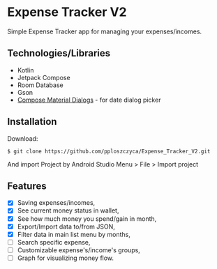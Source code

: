# Expense Tracker V2
Simple Expense Tracker app for managing your expenses/incomes.

## Technologies/Libraries
* Kotlin
* Jetpack Compose
* Room Database
* Gson
* [Compose Material Dialogs](https://github.com/vanpra/compose-material-dialogs) - for date dialog picker

## Installation
Download:
```
$ git clone https://github.com/pploszczyca/Expense_Tracker_V2.git
```
And import Project by Android Studio Menu > File > Import project

## Features
- [X] Saving expenses/incomes,
- [X] See current money status in wallet,
- [X] See how much money you spend/gain in month,
- [X] Export/Import data to/from JSON,
- [X] Filter data in main list menu by months,
- [ ] Search specific expense,
- [ ] Customizable expense's/income's groups,
- [ ] Graph for visualizing money flow.
